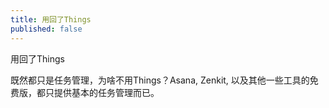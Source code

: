 ```yaml
---
title: 用回了Things
published: false
---
```

用回了Things

既然都只是任务管理，为啥不用Things？Asana, Zenkit, 以及其他一些工具的免费版，都只提供基本的任务管理而已。
